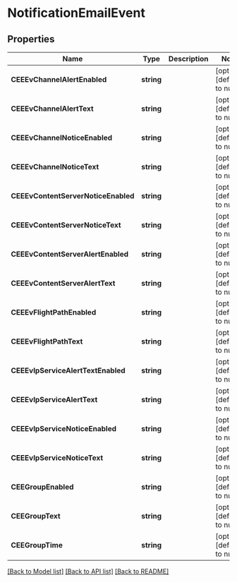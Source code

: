 # NotificationEmailEvent

## Properties
Name | Type | Description | Notes
------------ | ------------- | ------------- | -------------
**CEEEvChannelAlertEnabled** | **string** |  | [optional] [default to null]
**CEEEvChannelAlertText** | **string** |  | [optional] [default to null]
**CEEEvChannelNoticeEnabled** | **string** |  | [optional] [default to null]
**CEEEvChannelNoticeText** | **string** |  | [optional] [default to null]
**CEEEvContentServerNoticeEnabled** | **string** |  | [optional] [default to null]
**CEEEvContentServerNoticeText** | **string** |  | [optional] [default to null]
**CEEEvContentServerAlertEnabled** | **string** |  | [optional] [default to null]
**CEEEvContentServerAlertText** | **string** |  | [optional] [default to null]
**CEEEvFlightPathEnabled** | **string** |  | [optional] [default to null]
**CEEEvFlightPathText** | **string** |  | [optional] [default to null]
**CEEEvIpServiceAlertTextEnabled** | **string** |  | [optional] [default to null]
**CEEEvIpServiceAlertText** | **string** |  | [optional] [default to null]
**CEEEvIpServiceNoticeEnabled** | **string** |  | [optional] [default to null]
**CEEEvIpServiceNoticeText** | **string** |  | [optional] [default to null]
**CEEGroupEnabled** | **string** |  | [optional] [default to null]
**CEEGroupText** | **string** |  | [optional] [default to null]
**CEEGroupTime** | **string** |  | [optional] [default to null]

[[Back to Model list]](../README.md#documentation-for-models) [[Back to API list]](../README.md#documentation-for-api-endpoints) [[Back to README]](../README.md)

